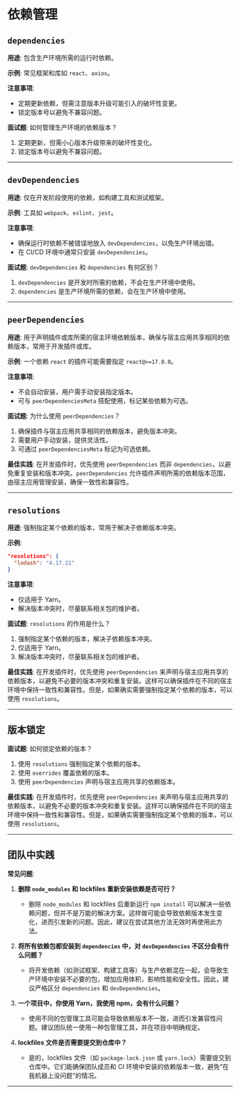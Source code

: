 # 依赖管理

## `dependencies`

**用途**: 包含生产环境所需的运行时依赖。

**示例**: 常见框架和库如 `react`、`axios`。

**注意事项**:

- 定期更新依赖，但需注意版本升级可能引入的破坏性变更。
- 锁定版本号以避免不兼容问题。

**面试题**: 如何管理生产环境的依赖版本？

1. 定期更新，但需小心版本升级带来的破坏性变化。
2. 锁定版本号以避免不兼容问题。

---

## `devDependencies`

**用途**: 仅在开发阶段使用的依赖，如构建工具和测试框架。

**示例**: 工具如 `webpack`、`eslint`、`jest`。

**注意事项**:

- 确保运行时依赖不被错误地放入 `devDependencies`，以免生产环境出错。
- 在 CI/CD 环境中通常只安装 `devDependencies`。

**面试题**: `devDependencies` 和 `dependencies` 有何区别？

1. `devDependencies` 是开发时所需的依赖，不会在生产环境中使用。
2. `dependencies` 是生产环境所需的依赖，会在生产环境中使用。

---

## `peerDependencies`

**用途**: 用于声明插件或库所需的宿主环境依赖版本，确保与宿主应用共享相同的依赖版本，常用于开发插件或库。

**示例**: 一个依赖 `react` 的插件可能需要指定 `react@>=17.0.0`。

**注意事项**:

- 不会自动安装，用户需手动安装指定版本。
- 可与 `peerDependenciesMeta` 搭配使用，标记某些依赖为可选。

**面试题**: 为什么使用 `peerDependencies`？

1. 确保插件与宿主应用共享相同的依赖版本，避免版本冲突。
2. 需要用户手动安装，提供灵活性。
3. 可通过 `peerDependenciesMeta` 标记为可选依赖。

**最佳实践**: 在开发插件时，优先使用 `peerDependencies` 而非 `dependencies`，以避免重复安装和版本冲突。`peerDependencies` 允许插件声明所需的依赖版本范围，由宿主应用管理安装，确保一致性和兼容性。

---

## `resolutions`

**用途**: 强制指定某个依赖的版本，常用于解决子依赖版本冲突。

**示例**:

```json
"resolutions": {
  "lodash": "4.17.21"
}
```

**注意事项**:

- 仅适用于 Yarn。
- 解决版本冲突时，尽量联系相关包的维护者。

**面试题**: `resolutions` 的作用是什么？

1. 强制指定某个依赖的版本，解决子依赖版本冲突。
2. 仅适用于 Yarn。
3. 解决版本冲突时，尽量联系相关包的维护者。

**最佳实践**: 在开发插件时，优先使用 `peerDependencies` 来声明与宿主应用共享的依赖版本，以避免不必要的版本冲突和重复安装。这样可以确保插件在不同的宿主环境中保持一致性和兼容性。但是，如果确实需要强制指定某个依赖的版本，可以使用 `resolutions`。

---

## 版本锁定

**面试题**: 如何锁定依赖的版本？

1. 使用 `resolutions` 强制指定某个依赖的版本。
2. 使用 `overrides` 覆盖依赖的版本。
3. 使用 `peerDependencies` 声明与宿主应用共享的依赖版本。

**最佳实践**: 在开发插件时，优先使用 `peerDependencies` 来声明与宿主应用共享的依赖版本，以避免不必要的版本冲突和重复安装。这样可以确保插件在不同的宿主环境中保持一致性和兼容性。但是，如果确实需要强制指定某个依赖的版本，可以使用 `resolutions`。

---

## 团队中实践

**常见问题**:

1. **删除 `node_modules` 和 lockfiles 重新安装依赖是否可行？**

   - 删除 `node_modules` 和 lockfiles 后重新运行 `npm install` 可以解决一些依赖问题，但并不是万能的解决方案。这样做可能会导致依赖版本发生变化，进而引发新的问题。因此，建议在尝试其他方法无效时再使用此方法。

2. **将所有依赖包都安装到 `dependencies` 中，对 `devDependencies` 不区分会有什么问题？**

   - 将开发依赖（如测试框架、构建工具等）与生产依赖混在一起，会导致生产环境中安装不必要的包，增加应用体积，影响性能和安全性。因此，建议严格区分 `dependencies` 和 `devDependencies`。

3. **一个项目中，你使用 Yarn，我使用 npm，会有什么问题？**

   - 使用不同的包管理工具可能会导致依赖版本不一致，进而引发兼容性问题。建议团队统一使用一种包管理工具，并在项目中明确规定。

4. **lockfiles 文件是否需要提交到仓库中？**
   - 是的，lockfiles 文件（如 `package-lock.json` 或 `yarn.lock`）需要提交到仓库中。它们能确保团队成员和 CI 环境中安装的依赖版本一致，避免“在我机器上没问题”的情况。

---
